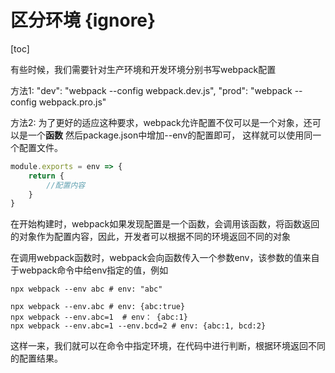 # 区分环境 {ignore}

[toc]

有些时候，我们需要针对生产环境和开发环境分别书写webpack配置

方法1:   "dev": "webpack --config webpack.dev.js",
        "prod": "webpack --config webpack.pro.js"

方法2:  为了更好的适应这种要求，webpack允许配置不仅可以是一个对象，还可以是一个**函数** 然后package.json中增加--env的配置即可，
       这样就可以使用同一个配置文件。

```js
module.exports = env => {
    return {
        //配置内容
    }
}
```

在开始构建时，webpack如果发现配置是一个函数，会调用该函数，将函数返回的对象作为配置内容，因此，开发者可以根据不同的环境返回不同的对象

在调用webpack函数时，webpack会向函数传入一个参数env，该参数的值来自于webpack命令中给env指定的值，例如

<!-- env就是一对象 -->
```shell
npx webpack --env abc # env: "abc"

npx webpack --env.abc # env: {abc:true}
npx webpack --env.abc=1  # env： {abc:1}
npx webpack --env.abc=1 --env.bcd=2 # env: {abc:1, bcd:2}
```

这样一来，我们就可以在命令中指定环境，在代码中进行判断，根据环境返回不同的配置结果。